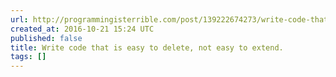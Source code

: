 ```yaml
---
url: http://programmingisterrible.com/post/139222674273/write-code-that-is-easy-to-delete-not-easy-to
created_at: 2016-10-21 15:24 UTC
published: false
title: Write code that is easy to delete, not easy to extend.
tags: []
---
```



